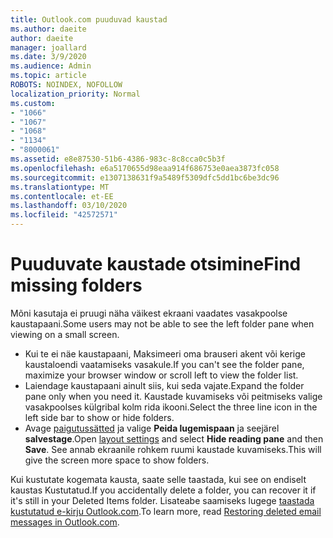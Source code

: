 ```yaml
---
title: Outlook.com puuduvad kaustad
ms.author: daeite
author: daeite
manager: joallard
ms.date: 3/9/2020
ms.audience: Admin
ms.topic: article
ROBOTS: NOINDEX, NOFOLLOW
localization_priority: Normal
ms.custom:
- "1066"
- "1067"
- "1068"
- "1134"
- "8000061"
ms.assetid: e8e87530-51b6-4386-983c-8c8cca0c5b3f
ms.openlocfilehash: e6a5170655d98eaa914f686753e0aea3873fc058
ms.sourcegitcommit: e1307138631f9a5489f5309dfc5dd1bc6be3dc96
ms.translationtype: MT
ms.contentlocale: et-EE
ms.lasthandoff: 03/10/2020
ms.locfileid: "42572571"
---
```

# <a name="find-missing-folders"></a><span data-ttu-id="1938c-102">Puuduvate kaustade otsimine</span><span class="sxs-lookup"><span data-stu-id="1938c-102">Find missing folders</span></span>

<span data-ttu-id="1938c-103">Mõni kasutaja ei pruugi näha väikest ekraani vaadates vasakpoolse kaustapaani.</span><span class="sxs-lookup"><span data-stu-id="1938c-103">Some users may not be able to see the left folder pane when viewing on a small screen.</span></span>

- <span data-ttu-id="1938c-104">Kui te ei näe kaustapaani, Maksimeeri oma brauseri akent või kerige kaustaloendi vaatamiseks vasakule.</span><span class="sxs-lookup"><span data-stu-id="1938c-104">If you can't see the folder pane, maximize your browser window or scroll left to view the folder list.</span></span>
- <span data-ttu-id="1938c-105">Laiendage kaustapaani ainult siis, kui seda vajate.</span><span class="sxs-lookup"><span data-stu-id="1938c-105">Expand the folder pane only when you need it.</span></span> <span data-ttu-id="1938c-106">Kaustade kuvamiseks või peitmiseks valige vasakpoolses külgribal kolm rida ikooni.</span><span class="sxs-lookup"><span data-stu-id="1938c-106">Select the three line icon in the left side bar to show or hide folders.</span></span>
- <span data-ttu-id="1938c-107">Avage [paigutussätted](https://outlook.live.com/mail/options/mail/layout) ja valige **Peida lugemispaan** ja seejärel **salvestage**.</span><span class="sxs-lookup"><span data-stu-id="1938c-107">Open [layout settings](https://outlook.live.com/mail/options/mail/layout) and select **Hide reading pane** and then **Save**.</span></span> <span data-ttu-id="1938c-108">See annab ekraanile rohkem ruumi kaustade kuvamiseks.</span><span class="sxs-lookup"><span data-stu-id="1938c-108">This will give the screen more space to show folders.</span></span>

<span data-ttu-id="1938c-109">Kui kustutate kogemata kausta, saate selle taastada, kui see on endiselt kaustas Kustutatud.</span><span class="sxs-lookup"><span data-stu-id="1938c-109">If you accidentally delete a folder, you can recover it if it's still in your Deleted Items folder.</span></span> <span data-ttu-id="1938c-110">Lisateabe saamiseks lugege [taastada kustutatud e-kirju Outlook.com](https://support.office.com/article/cf06ab1b-ae0b-418c-a4d9-4e895f83ed50).</span><span class="sxs-lookup"><span data-stu-id="1938c-110">To learn more, read [Restoring deleted email messages in Outlook.com](https://support.office.com/article/cf06ab1b-ae0b-418c-a4d9-4e895f83ed50).</span></span>
